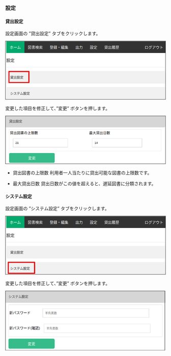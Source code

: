 ### 設定

#### 貸出設定

設定画面の ”貸出設定” タブをクリックします。

![rental_setting](../img/rental_setting.png)

変更した項目を修正して、”変更” ボタンを押します。

![rental_setting_2](../img/rental_setting_2.png)

* 貸出図書の上限数
利用者一人当たりに貸出可能な図書の上限数です。

* 最大貸出日数
貸出日数がこの値を超えると、遅延図書に分類されます。


#### システム設定

設定画面の ”システム設定” タブをクリックします。

![system_setting](../img/system_setting.png)

変更した項目を修正して、”変更” ボタンを押します。

![rental_setting_2](../img/system_setting_2.png)
